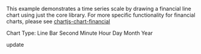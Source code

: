 This example demonstrates a time series scale by drawing a financial line chart using just the core library. For more specific functionality for financial charts, please see [chartjs-chart-financial](https://github.com/chartjs/chartjs-chart-financial)

  
  
Chart Type: Line Bar Second Minute Hour Day Month Year

update
